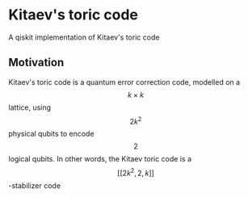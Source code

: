 # Kitaev's toric code
A qiskit implementation of Kitaev's toric code



## Motivation 

Kitaev's toric code is a quantum error correction code, modelled on a $$k \times k$$ lattice, using $$2 k^{2} $$ physical qubits to encode $$2$$ logical qubits. In other words, the Kitaev toric code is a $$ [[2 k^{2} , 2, k]]$$-stabilizer code
